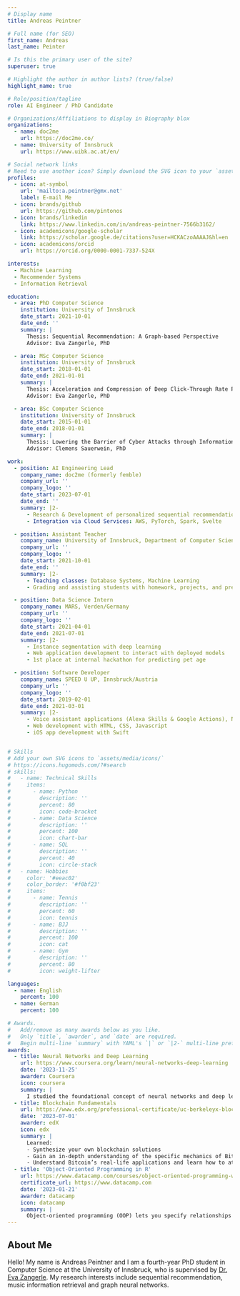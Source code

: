 ```yaml
---
# Display name
title: Andreas Peintner

# Full name (for SEO)
first_name: Andreas
last_name: Peinter

# Is this the primary user of the site?
superuser: true

# Highlight the author in author lists? (true/false)
highlight_name: true

# Role/position/tagline
role: AI Engineer / PhD Candidate

# Organizations/Affiliations to display in Biography blox
organizations:
  - name: doc2me
    url: https://doc2me.co/
  - name: University of Innsbruck
    url: https://www.uibk.ac.at/en/

# Social network links
# Need to use another icon? Simply download the SVG icon to your `assets/media/icons/` folder.
profiles:
  - icon: at-symbol
    url: 'mailto:a.peintner@gmx.net'
    label: E-mail Me
  - icon: brands/github
    url: https://github.com/pintonos
  - icon: brands/linkedin
    link: https://www.linkedin.com/in/andreas-peintner-7566b3162/
  - icon: academicons/google-scholar
    link: https://scholar.google.de/citations?user=HCKACzoAAAAJ&hl=en
  - icon: academicons/orcid
    url: https://orcid.org/0000-0001-7337-524X

interests:
  - Machine Learning
  - Recommender Systems
  - Information Retrieval

education:
  - area: PhD Computer Science
    institution: University of Innsbruck
    date_start: 2021-10-01
    date_end: ''
    summary: |
      Thesis: Sequential Recommendation: A Graph-based Perspective  
      Advisor: Eva Zangerle, PhD

  - area: MSc Computer Science
    institution: University of Innsbruck
    date_start: 2018-01-01
    date_end: 2021-01-01
    summary: |
      Thesis: Acceleration and Compression of Deep Click-Through Rate Prediction Models  
      Advisor: Eva Zangerle, PhD

  - area: BSc Computer Science
    institution: University of Innsbruck
    date_start: 2015-01-01
    date_end: 2018-01-01
    summary: |
      Thesis: Lowering the Barrier of Cyber Attacks through Information Shared on Security Experts Forums  
      Advisor: Clemens Sauerwein, PhD

work:
  - position: AI Engineering Lead
    company_name: doc2me (formerly femble)
    company_url: ''
    company_logo: ''
    date_start: 2023-07-01
    date_end: ''
    summary: |2-
      - Research & Development of personalized sequential recommendation model  
      - Integration via Cloud Services: AWS, PyTorch, Spark, Svelte

  - position: Assistant Teacher
    company_name: University of Innsbruck, Department of Computer Science
    company_url: ''
    company_logo: ''
    date_start: 2021-10-01
    date_end: ''
    summary: |2-
      - Teaching classes: Database Systems, Machine Learning  
      - Grading and assisting students with homework, projects, and presentations

  - position: Data Science Intern
    company_name: MARS, Verden/Germany
    company_url: ''
    company_logo: ''
    date_start: 2021-04-01
    date_end: 2021-07-01
    summary: |2-
      - Instance segmentation with deep learning  
      - Web application development to interact with deployed models  
      - 1st place at internal hackathon for predicting pet age  

  - position: Software Developer
    company_name: SPEED U UP, Innsbruck/Austria
    company_url: ''
    company_logo: ''
    date_start: 2019-02-01
    date_end: 2021-03-01
    summary: |2-
      - Voice assistant applications (Alexa Skills & Google Actions), NLP  
      - Web development with HTML, CSS, Javascript  
      - iOS app development with Swift  


# Skills
# Add your own SVG icons to `assets/media/icons/`
# https://icons.hugomods.com/?#search
# skills:
#   - name: Technical Skills
#     items:
#       - name: Python
#         description: ''
#         percent: 80
#         icon: code-bracket
#       - name: Data Science
#         description: ''
#         percent: 100
#         icon: chart-bar
#       - name: SQL
#         description: ''
#         percent: 40
#         icon: circle-stack
#   - name: Hobbies
#     color: '#eeac02'
#     color_border: '#f0bf23'
#     items:
#       - name: Tennis
#         description: ''
#         percent: 60
#         icon: tennis
#       - name: BJJ
#         description: ''
#         percent: 100
#         icon: cat
#       - name: Gym
#         description: ''
#         percent: 80
#         icon: weight-lifter

languages:
  - name: English
    percent: 100
  - name: German
    percent: 100

# Awards.
#   Add/remove as many awards below as you like.
#   Only `title`, `awarder`, and `date` are required.
#   Begin multi-line `summary` with YAML's `|` or `|2-` multi-line prefix and indent 2 spaces below.
awards:
  - title: Neural Networks and Deep Learning
    url: https://www.coursera.org/learn/neural-networks-deep-learning
    date: '2023-11-25'
    awarder: Coursera
    icon: coursera
    summary: |
      I studied the foundational concept of neural networks and deep learning. By the end, I was familiar with the significant technological trends driving the rise of deep learning; build, train, and apply fully connected deep neural networks; implement efficient (vectorized) neural networks; identify key parameters in a neural network’s architecture; and apply deep learning to your own applications.
  - title: Blockchain Fundamentals
    url: https://www.edx.org/professional-certificate/uc-berkeleyx-blockchain-fundamentals
    date: '2023-07-01'
    awarder: edX
    icon: edx
    summary: |
      Learned:
      - Synthesize your own blockchain solutions
      - Gain an in-depth understanding of the specific mechanics of Bitcoin
      - Understand Bitcoin’s real-life applications and learn how to attack and destroy Bitcoin, Ethereum, smart contracts and Dapps, and alternatives to Bitcoin’s Proof-of-Work consensus algorithm
  - title: 'Object-Oriented Programming in R'
    url: https://www.datacamp.com/courses/object-oriented-programming-with-s3-and-r6-in-r
    certificate_url: https://www.datacamp.com
    date: '2023-01-21'
    awarder: datacamp
    icon: datacamp
    summary: |
      Object-oriented programming (OOP) lets you specify relationships between functions and the objects that they can act on, helping you manage complexity in your code. This is an intermediate level course, providing an introduction to OOP, using the S3 and R6 systems. S3 is a great day-to-day R programming tool that simplifies some of the functions that you write. R6 is especially useful for industry-specific analyses, working with web APIs, and building GUIs.
---
```


## About Me

Hello! My name is Andreas Peintner and I am a fourth-year PhD student in Computer Science at the University of Innsbruck, who is supervised by [Dr. Eva Zangerle](https://evazangerle.at/). My research interests include sequential recommendation, music information retrieval and graph neural networks.
